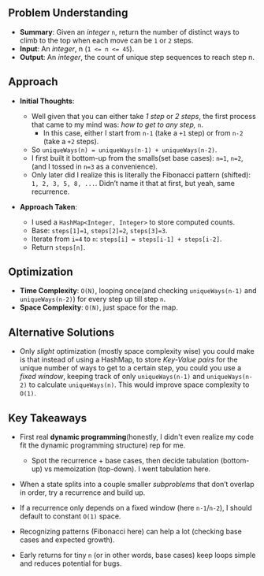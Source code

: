 <!-- Problem 70. Climbing Stairs notes -->
## Problem Understanding

- **Summary**: Given an _integer_ `n`, return the number of distinct ways to climb to the top when each move can be `1` or `2` steps.
- **Input**: An _integer_, n (`1 <= n <= 45`).
- **Output**: An _integer_, the count of unique step sequences to reach step n.

## Approach

- **Initial Thoughts**:

  - Well given that you can either take _1 step_ or _2 steps_, the first process that came to my mind was: _how to get to any step,_ `n`.
    - In this case, either I start from `n-1` (take a `+1` step) or from `n-2` (take a `+2` steps).
  - So `uniqueWays(n) = uniqueWays(n-1) + uniqueWays(n-2)`.
  - I first built it bottom-up from the smalls(set base cases): `n=1`, `n=2`, (and I tossed in `n=3` as a convenience).
  - Only later did I realize this is literally the Fibonacci pattern (shifted): `1, 2, 3, 5, 8, ...`. Didn’t name it that at first, but yeah, same recurrence.

- **Approach Taken**:
  - I used a `HashMap<Integer, Integer>` to store computed counts.
  - Base: `steps[1]=1`, `steps[2]=2`, `steps[3]=3`.
  - Iterate from `i=4` to `n`: `steps[i] = steps[i-1] + steps[i-2]`.
  - Return `steps[n]`.

<!-- - **Edge Cases Checked**:
  - -->

## Optimization

- **Time Complexity**: `O(N)`, looping once(and checking `uniqueWays(n-1)` and `uniqueWays(n-2)`) for every step up till step `n`.
- **Space Complexity**: `O(N)`, just space for the map.

## Alternative Solutions

- Only _slight_ optimization (mostly space complexity wise) you could make is that instead of using a HashMap, to store _Key-Value pairs_ for the unique number of ways to get to a certain step, you could you use a _fixed window_, keeping track of only `uniqueWays(n-1)` and `uniqueWays(n-2)` to calculate `uniqueWays(n)`. This would improve space complexity to `O(1)`.

## Key Takeaways

- First real **dynamic programming**(honestly, I didn't even realize my code fit the dynamic programming structure) rep for me.

  - Spot the recurrence + base cases, then decide tabulation (bottom-up) vs memoization (top-down). I went tabulation here.

- When a state splits into a couple smaller _subproblems_ that don’t overlap in order, try a recurrence and build up.

- If a recurrence only depends on a fixed window (here `n-1`/`n-2`), I should default to constant `O(1)` space.

- Recognizing patterns (Fibonacci here) can help a lot (checking base cases and expected growth).

- Early returns for tiny `n` (or in other words, base cases) keep loops simple and reduces potential for bugs.
